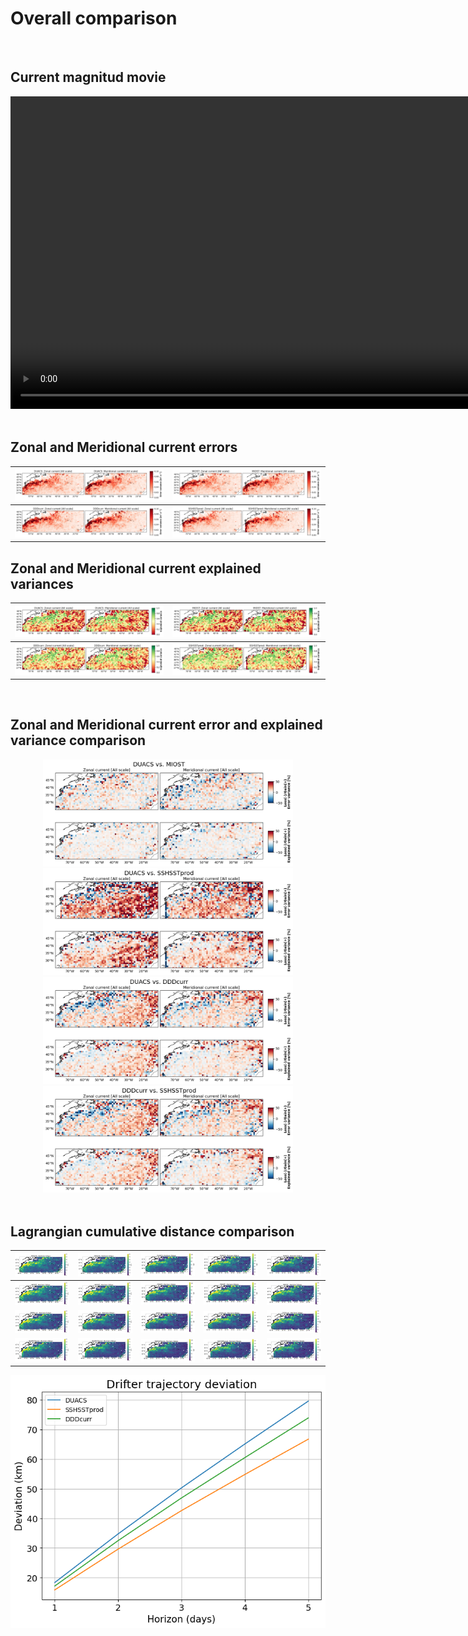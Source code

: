 # Overall comparison

<br>
 

## Current magnitud movie 
 

<center>
<video controls width="1000">
  <source src="https://github.com/ocean-data-challenges/2024_DC_WOC-ESA/assets/33433820/0dd433a6-f98d-46bd-b44f-0a0f5662164a" type="video/mp4" />  
</video>
</center>
 
 

<br>

## Zonal and Meridional current errors  
 
|![Maps_DUACS_errvar_Gulfstream_uv](../_static/Maps_DUACS_errvar_Gulfstream_uv.png)  |![Maps_MIOST_errvar_Gulfstream_uv](../_static/Maps_MIOST_errvar_Gulfstream_uv.png)  | 
|----|----| 
![Maps_DDDcurr_errvar_Gulfstream_uv](../_static/Maps_DDDcurr_errvar_Gulfstream_uv.png)  |![Maps_SSHSSTprod_errvar_Gulfstream_uv](../_static/Maps_SSHSSTprod_errvar_Gulfstream_uv.png)  |  

## Zonal and Meridional current explained variances
  
|![Maps_DUACS_explvar_Gulfstream_uv](../_static/Maps_DUACS_explvar_Gulfstream_uv.png)   |![Maps_MIOST_explvar_Gulfstream_uv](../_static/Maps_MIOST_explvar_Gulfstream_uv.png)     |
|----|----| 
![Maps_DDDcurr_explvar_Gulfstream_uv](../_static/Maps_DDDcurr_explvar_Gulfstream_uv.png)     |![Maps_SSHSSTprod_explvar_Gulfstream_uv](../_static/Maps_SSHSSTprod_explvar_Gulfstream_uv.png)   |


<br>

## Zonal and Meridional current error and explained variance comparison

<center>
    <div id="Maps_DUACSvsMIOST_errexplvarcomp_Gulfstream_uv">
        <img src="../_static/Maps_DUACSvsMIOST_errexplvarcomp_Gulfstream_uv.png" width="400">
        <img src="../_static/Maps_DUACSvsSSHSSTprod_errexplvarcomp_Gulfstream_uv.png" width="400">
    </div> 
</center>

<center> 
    <div id="Maps_DUACSvsDDDcurr_errexplvarcomp_Gulfstream_uv">
        <img src="../_static/Maps_DUACSvsDDDcurr_errexplvarcomp_Gulfstream_uv.png" width="400">
        <img src="../_static/Maps_DDDcurrvsSSHSSTprod_errexplvarcomp_Gulfstream_uv.png" width="400">  
    </div>
</center>

<br>

## Lagrangian cumulative distance comparison

 
| ![DUACS LDC Gulfstream h1](../_static/deviation_maps_DUACS_Gulfstream_h1.png) | ![DUACS LDC Gulfstream h2](../_static/deviation_maps_DUACS_Gulfstream_h2.png) | ![DUACS LDC Gulfstream h3](../_static/deviation_maps_DUACS_Gulfstream_h3.png) | ![DUACS LDC Gulfstream h4](../_static/deviation_maps_DUACS_Gulfstream_h4.png) | ![DUACS LDC Gulfstream h5](../_static/deviation_maps_DUACS_Gulfstream_h5.png) |
|--|--|--|--|--| 
| ![MIOST LDC Gulfstream h1](../_static/deviation_maps_MIOST_Gulfstream_h1.png) | ![MIOST LDC Gulfstream h2](../_static/deviation_maps_MIOST_Gulfstream_h2.png) | ![MIOST LDC Gulfstream h3](../_static/deviation_maps_MIOST_Gulfstream_h3.png) | ![MIOST LDC Gulfstream h4](../_static/deviation_maps_MIOST_Gulfstream_h4.png) | ![MIOST LDC Gulfstream h5](../_static/deviation_maps_MIOST_Gulfstream_h5.png) |
| ![DDDcurr LDC Gulfstream h1](../_static/deviation_maps_DDDcurr_Gulfstream_h1.png) | ![DDDcurr LDC Gulfstream h2](../_static/deviation_maps_DDDcurr_Gulfstream_h2.png) | ![DDDcurr LDC Gulfstream h3](../_static/deviation_maps_DDDcurr_Gulfstream_h3.png) | ![DDDcurr LDC Gulfstream h4](../_static/deviation_maps_DDDcurr_Gulfstream_h4.png) | ![DDDcurr LDC Gulfstream h5](../_static/deviation_maps_DDDcurr_Gulfstream_h5.png) | 
| ![SSHSSTprod LDC Gulfstream h1](../_static/deviation_maps_SSHSSTprod_Gulfstream_h1.png) | ![SSHSSTprod LDC Gulfstream h2](../_static/deviation_maps_SSHSSTprod_Gulfstream_h2.png) | ![SSHSSTprod LDC Gulfstream h3](../_static/deviation_maps_SSHSSTprod_Gulfstream_h3.png) | ![SSHSSTprod LDC Gulfstream h4](../_static/deviation_maps_SSHSSTprod_Gulfstream_h4.png) | ![SSHSSTprod LDC Gulfstream h5](../_static/deviation_maps_SSHSSTprod_Gulfstream_h5.png) | 
 

![deviation_horizon_Agulhas](../_static/deviation_horizon_Gulfstream.png)  
 
<br>  
  